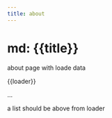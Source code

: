 ```yaml
---
title: about
---
```


# md: {{title}}

about page with loade data

{{loader}}

<div id="loader">...</div>

a list should be above from loader

<script type="module" src="/client/pages/about.loader.ts"></script>


